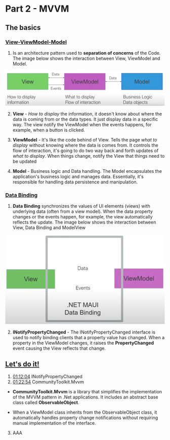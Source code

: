 # Part 2 - MVVM

## The basics

### [View-ViewModel-Model](https://youtu.be/DuNLR_NJv8U?t=3454)

1. Is an architecture pattern used to **separation of concerns** of the Code. The image below shows the interaction between View, ViewModel and Model.

<p align="center">
    <img src="part-2-mvvm-imgs/view-viewModel-model.png" />
</p>  

2. **View** -  *How to display* the information, it doesn't know about where the data is coming from or the data types. It just display data in a specific way. The view notify the ViewModel when the events happens, for example, when a button is clicked.

3. **ViewModel** - It's like the code behind of View. Tells the page *what to display* without knowing where the data is comes from. It controls the flow of interaction, it's going to do two way back and forth updates of *what to display*. When things change, notify the View that things need to be updated

4. **Model** - Business logic and Data handling. The Model encapsulates the application's business logic and manages data. Essentially, it's responsible for handling data persistence and manipulation.

### [Data Binding](https://youtu.be/DuNLR_NJv8U?t=3632)

1. **Data Binding** synchronizes the values of UI elements (views) with underlying data (often from a view model). When the data property changes or the events happen, for example, the view automatically reflects the update. The image below shows the interaction between View, Data Binding and ModelView

<p align="center">
    <img src="part-2-mvvm-imgs/data-binding.png" />
</p>  

2. **INotifyPropertyChanged** - The INotifyPropertyChanged interface is used to notify binding clients that a property value has changed. When a property in the ViewModel changes, it raises the **PropertyChanged** event causing the View reflects that change.

## [Let's do it!](https://youtu.be/DuNLR_NJv8U?t=4139)

1. [01:12:04](https://youtu.be/DuNLR_NJv8U?t=4324) INotifyPropertyChanged
2. [01:22:54](https://youtu.be/DuNLR_NJv8U?t=4947) CommunityToolkit.Mvvm

* **CommunityToolkit.Mvvm** is a library that simplifies the implementation of the MVVM pattern in .Net applications. It includes an abstract base class called **ObservableObject**.

* When a ViewModel class inherits from the ObservableObject class, it automatically handles property change notifications without requiring manual implementation of the interface.

3. AAA